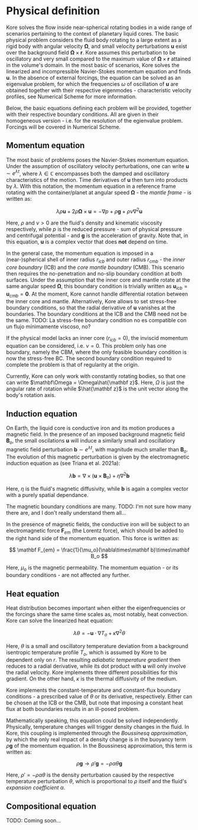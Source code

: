 # Physical definition

Kore solves the flow inside near-spherical rotating bodies in a wide range of scenarios pertaining to the context of planetary liquid cores. The basic physical problem considers the fluid body rotating to a large extent as a rigid body with angular velocity $\mathbf\Omega$, and small velocity perturbations $\mathbf u$ exist over the background field $\mathbf\Omega\times\mathbf r$. Kore assumes this perturbation to be oscillatory and very small compared to the maximum value of $\mathbf\Omega\times\mathbf r$ attained in the volume's domain. In the most basic of scenarios, Kore solves the linearized and incompressible Navier-Stokes momentum equation and finds $\mathbf u$. In the absence of external forcings, the equation can be solved as an eigenvalue problem, for which the frequencies $\omega$ of oscillation of $\mathbf u$ are obtained together with their respective eigenmodes - characteristic velocity profiles, see Numerical Scheme for more information.

Below, the basic equations defining each problem will be provided, together with their respective boundary conditions. All are given in their homogeneous version - i.e. for the resolution of the egienvalue problem. Forcings will be covered in Numerical Scheme.

## Momentum equation

The most basic of problems poses the Navier-Stokes momentum equation. Under the assumption of oscillatory velocity perturbations, one can write $\mathbf u \sim e^{\lambda t}$, where $\lambda\in\mathbb C$ encompasses both the damped and oscillatory characteristics of the motion. Time derivatives of $\mathbf u$ then turn into products by $\lambda$. With this notation, the momentum equation in a reference frame rotating with the container/planet at angular speed $\mathbf\Omega$ - the *mantle frame* - is written as:

$$
\lambda\rho\mathbf u + 2\rho\mathbf\Omega\times\mathbf u = -\nabla p + \rho\mathbf g + \rho\nu\nabla^2\mathbf u
$$

Here, $\rho$ and $\nu > 0$ are the fluid's density and kinematic viscosity respectively, while $p$ is the reduced pressure - sum of physical pressure and centrifugal potential - and $\mathbf g$ is the acceleration of gravity. Note that, in this equation, $\mathbf u$ is a complex vector that does **not** depend on time.

In the general case, the momentum equation is imposed in a (near-)spherical shell of inner radius $r_{icb}$ and outer radius $r_{cmb}$ - the *inner core boundary* (ICB) and the *core mantle boundary* (CMB). This scenario then requires the no-penetration and no-slip boundary condition at both surfaces. Under the assumption that the inner core and mantle rotate at the same angular speed $\mathbf\Omega$, this boundary condition is trivially written as $\mathbf u_{icb} = \mathbf u_{cmb} = \mathbf 0$. At the moment, Kore cannot handle differential rotation between the inner core and mantle. Alternatively, Kore allows to set stress-free boundary conditions, so that the radial derivative of $\mathbf u$ vanishes at the boundaries. The boundary conditions at the ICB and the CMB need not be the same. TODO: La stress-free boundary condition no es compatible con un flujo mínimamente viscoso, no?

If the physical model lacks an inner core ($r_{icb} = 0$), the inviscid momentum equation can be considered, i.e. $\nu = 0$. This problem only has one boundary, namely the CBM, where the only feasible boundary condition is now the stress-free BC. The second boundary condition required to complete the problem is that of regularity at the origin.

Currently, Kore can only work with constantly rotating bodies, so that one can write $\mathbf\Omega = \Omega\hat{\mathbf z}$. Here, $\Omega$ is just the angular rate of rotation while $\hat{\mathbf z}$ is the unit vector along the body's rotation axis.

## Induction equation

On Earth, the liquid core is conductive iron and its motion produces a magnetic field. In the presence of an imposed background magnetic field $\mathbf B_o$, the small oscilations $\mathbf u$ will induce a similarly small and oscillatiory magnetic field perturbation $\mathbf b \sim e^{\lambda t}$, with magnitude much smaller than $\mathbf B_o$. The evolution of this magnetic perturbation is given by the electromagnetic induction equation as (see Triana et al. 2021a):

$$
\lambda\mathbf b = \nabla\times(\mathbf u\times\mathbf B_o) + \eta\nabla^2\mathbf b
$$

Here, $\eta$ is the fluid's magnetic diffusivity, while $\mathbf b$ is again a complex vector with a purely spatial dependance.

The magnetic boundary conditions are many. TODO: I'm not sure how many there are, and I don't really understand them all...

In the presence of magnetic fields, the conductive iron will be subject to an electromagnetic force $\mathbf F_{em}$ (the Lorentz force), which should be added to the right hand side of the momentum equation. This force is written as:

$$
\mathbf F_{em} = \frac{1}{\mu_o}(\nabla\times\mathbf b)\times\mathbf B_o
$$

Here, $\mu_o$ is the magnetic permeability. The momentum equation - or its boundary conditions - are not affected any further.

## Heat equation

Heat distribution becomes important when either the eigenfrequencies or the forcings share the same time scales as, most notably, heat convection. Kore can solve the linearized heat equation:

$$
\lambda\theta = -\mathbf u \cdot \nabla T_o + \kappa\nabla^2\theta
$$

Here, $\theta$ is a small and oscillatory temperature deviation from a background isentropic temperature profile $T_o$, which is assumed by Kore to be dependent only on $r$. The resulting *adiabatic temperature gradient* then reduces to a radial derivative, while its dot product with $\mathbf u$ will only involve the radial velocity. Kore implements three different possibilities for this gradient. On the other hand, $\kappa$ is the thermal diffusivity of the medium.

Kore implements the constant-temperature and constant-flux boundary conditions - a prescribed value of $\theta$ or its derivative, respectively. Either can be chosen at the ICB or the CMB, but note that imposing a constant heat flux at both boundaries results in an ill-posed problem.

Mathematically speaking, this equation could be solved independently. Physically, temperature changes will trigger density changes in the fluid. In Kore, this coupling is implemented through the *Boussinesq approximation*, by which the only real impact of a density change is in the buoyancy term $\rho\mathbf g$ of the momentum equation. In the Boussinesq approximation, this term is written as:

$$
\rho\mathbf g \longrightarrow \rho'\mathbf g = -\rho\alpha\theta\mathbf g
$$

Here, $\rho' = -\rho\alpha\theta$ is the density perturbation caused by the respective temperature perturbation $\theta$, which is proportional to $\rho$ itself and the fluid's *expansion coefficient* $\alpha$.

## Compositional equation

TODO: Coming soon...
